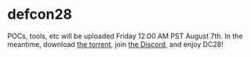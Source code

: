# defcon28

POCs, tools, etc will be uploaded Friday 12:00 AM PST August 7th. In the meantime, download [the torrent](https://forum.defcon.org/node/234492), join [the Discord](https://discord.gg/defcon), and enjoy DC28!
